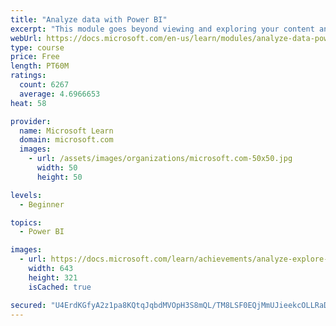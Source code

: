 ```yaml
---
title: "Analyze data with Power BI"
excerpt: "This module goes beyond viewing and exploring your content and explains how to interact with it by working with reports and dashboards to uncover and share new business insights."
webUrl: https://docs.microsoft.com/en-us/learn/modules/analyze-data-power-bi/
type: course
price: Free
length: PT60M
ratings:
  count: 6267
  average: 4.6966653
heat: 58

provider:
  name: Microsoft Learn
  domain: microsoft.com
  images:
    - url: /assets/images/organizations/microsoft.com-50x50.jpg
      width: 50
      height: 50

levels:
  - Beginner

topics:
  - Power BI

images:
  - url: https://docs.microsoft.com/learn/achievements/analyze-explore-data-power-bi-social.png
    width: 643
    height: 321
    isCached: true

secured: "U4ErdKGfyA2z1pa8KQtqJqbdMVOpH3S8mQL/TM8LSF0EQjMmUJieekcOLLRaD7zDmgdXpZinqKL7mZSL2gsNZc2Loe7K8l4lXvmqCyMqGHNBUWG9tyNY/eaxW46OF3LcOKw7jQisakIekvj5nfI/ZmOElcfPGFNAdbSJBUahAaIWqKGxx99ysSelzvver5zM8lmfEuJSEGktKwVABe35RURI1KBIYFcwFGKdBLtko6mWYqwJQ26Jqn0jO7K6ZQFqExYmuIP4jMIjVcSl4iGrZPzhL91pbUEPURYkO3JHI+U0g+louSVy9JVLOkCyVz7KqW9RrQbwAO5ngWB34RNcK8J9s1NsJglgwLIjxbglZGh65AbBa6kNXjWDl+ugj1vKx3yKBzpmmwk6q3AvQenpIhgFDw9d5zvt/pG1yI1nOps=;yNpj22hvYmTID5nHt84kiQ=="
---
```


